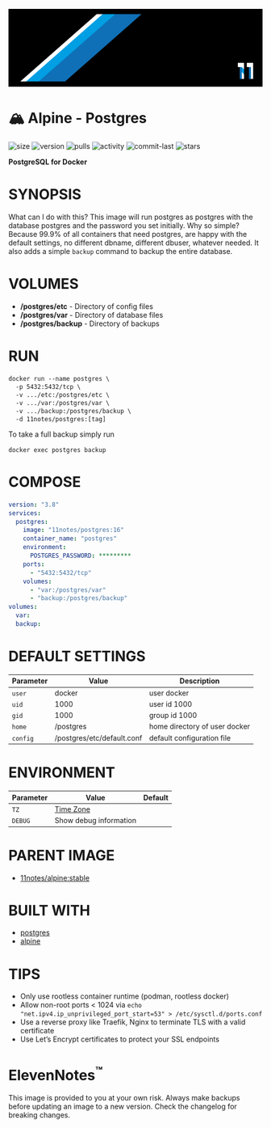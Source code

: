 ![Banner](https://github.com/11notes/defaults/blob/main/static/img/banner.png?raw=true)

# 🏔️ Alpine - Postgres
![size](https://img.shields.io/docker/image-size/11notes/postgres/16?color=0eb305) ![version](https://img.shields.io/docker/v/11notes/postgres/16?color=eb7a09) ![pulls](https://img.shields.io/docker/pulls/11notes/postgres?color=2b75d6) ![activity](https://img.shields.io/github/commit-activity/m/11notes/docker-postgres?color=c91cb8) ![commit-last](https://img.shields.io/github/last-commit/11notes/docker-postgres?color=c91cb8) ![stars](https://img.shields.io/docker/stars/11notes/postgres?color=e6a50e)

**PostgreSQL for Docker**

# SYNOPSIS
What can I do with this? This image will run postgres as postgres with the database postgres and the password you set initially. Why so simple? Because 99.9% of all containers that need postgres, are happy with the default settings, no different dbname, different dbuser, whatever needed. It also adds a simple `backup` command to backup the entire database.

# VOLUMES
* **/postgres/etc** - Directory of config files
* **/postgres/var** - Directory of database files
* **/postgres/backup** - Directory of backups

# RUN
```shell
docker run --name postgres \
  -p 5432:5432/tcp \
  -v .../etc:/postgres/etc \
  -v .../var:/postgres/var \
  -v .../backup:/postgres/backup \
  -d 11notes/postgres:[tag]
```

To take a full backup simply run
```shell
docker exec postgres backup
```

# COMPOSE
```yaml
version: "3.8"
services:
  postgres:
    image: "11notes/postgres:16"
    container_name: "postgres"
    environment:
      POSTGRES_PASSWORD: *********
    ports:
      - "5432:5432/tcp"
    volumes:
      - "var:/postgres/var"
      - "backup:/postgres/backup"
volumes:
  var:
  backup:
```

# DEFAULT SETTINGS
| Parameter | Value | Description |
| --- | --- | --- |
| `user` | docker | user docker |
| `uid` | 1000 | user id 1000 |
| `gid` | 1000 | group id 1000 |
| `home` | /postgres | home directory of user docker |
| `config` | /postgres/etc/default.conf | default configuration file |

# ENVIRONMENT
| Parameter | Value | Default |
| --- | --- | --- |
| `TZ` | [Time Zone](https://en.wikipedia.org/wiki/List_of_tz_database_time_zones) | |
| `DEBUG` | Show debug information | |

# PARENT IMAGE
* [11notes/alpine:stable](https://hub.docker.com/r/11notes/alpine)

# BUILT WITH
* [postgres](https://www.postgresql.org)
* [alpine](https://alpinelinux.org)

# TIPS
* Only use rootless container runtime (podman, rootless docker)
* Allow non-root ports < 1024 via `echo "net.ipv4.ip_unprivileged_port_start=53" > /etc/sysctl.d/ports.conf`
* Use a reverse proxy like Traefik, Nginx to terminate TLS with a valid certificate
* Use Let’s Encrypt certificates to protect your SSL endpoints

# ElevenNotes<sup>™️</sup>
This image is provided to you at your own risk. Always make backups before updating an image to a new version. Check the changelog for breaking changes.
    